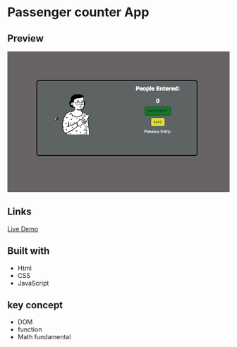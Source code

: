 # Passenger counter App


## Preview

![alt](../passenger-counter/img/Screen%20Shot%202022-08-30%20at%206.21.46%20PM.png)

## Links

[Live Demo]()

## Built with

- Html
- CSS
- JavaScript
  
## key concept

- DOM
- function
- Math fundamental
